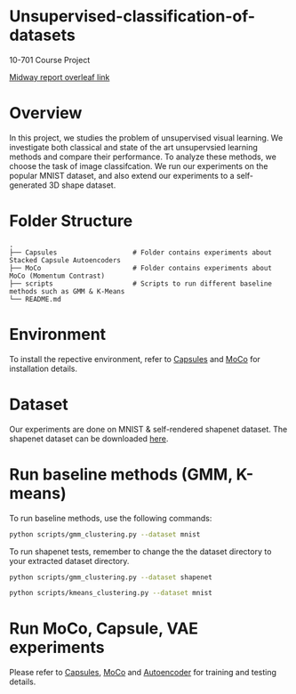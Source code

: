 # Unsupervised-classification-of-datasets
10-701 Course Project 

[Midway report overleaf link](https://www.overleaf.com/4123148767nnmknvwnmtry)

# Overview
In this project, we studies the problem of unsupervised visual learning. We investigate both classical and state of the art unsupervsied learning methods and compare their performance. To analyze these methods, we choose the task of image classifcation. We run our experiments on the popular MNIST dataset, and also extend our experiments to a self-generated 3D shape dataset. 

# Folder Structure
    .
    ├── Capsules                   # Folder contains experiments about Stacked Capsule Autoencoders
    ├── MoCo                       # Folder contains experiments about MoCo (Momentum Contrast)
    ├── scripts                    # Scripts to run different baseline methods such as GMM & K-Means
    └── README.md
    

# Environment
To install the repective environment, refer to [Capsules](Capsules/README.md) and [MoCo](Capsules/README.md) for installation details. 

# Dataset
Our experiments are done on MNIST & self-rendered shapenet dataset. The shapenet dataset can be downloaded [here](https://drive.google.com/file/d/1msGsrX48YB92bm2f1YgxESuddvGu2Ywt/view?usp=sharing).


# Run baseline methods (GMM, K-means)

To run baseline methods, use the following commands:

```bash 
python scripts/gmm_clustering.py --dataset mnist
```

To run shapenet tests, remember to change the the dataset directory to your extracted dataset directory. 

```bash 
python scripts/gmm_clustering.py --dataset shapenet
```

```bash 
python scripts/kmeans_clustering.py --dataset mnist
```

# Run MoCo, Capsule, VAE experiments
Please refer to [Capsules](Capsules/README.md),  [MoCo](MoCo/README.md) and [Autoencoder](Autoencoder/README.md) for training and testing details.